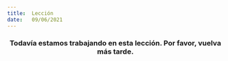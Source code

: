 ```yaml
---
title:  Lección
date:   09/06/2021
---
```


### <center>Todavía estamos trabajando en esta lección. Por favor, vuelva más tarde.</center>